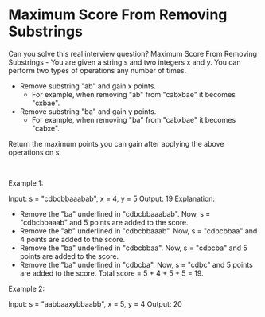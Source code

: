 # Maximum Score From Removing Substrings

Can you solve this real interview question? Maximum Score From Removing Substrings - You are given a string s and two integers x and y. You can perform two types of operations any number of times.

 * Remove substring "ab" and gain x points.
   * For example, when removing "ab" from "cabxbae" it becomes "cxbae".
 * Remove substring "ba" and gain y points.
   * For example, when removing "ba" from "cabxbae" it becomes "cabxe".

Return the maximum points you can gain after applying the above operations on s.

 

Example 1:


Input: s = "cdbcbbaaabab", x = 4, y = 5
Output: 19
Explanation:
- Remove the "ba" underlined in "cdbcbbaaabab". Now, s = "cdbcbbaaab" and 5 points are added to the score.
- Remove the "ab" underlined in "cdbcbbaaab". Now, s = "cdbcbbaa" and 4 points are added to the score.
- Remove the "ba" underlined in "cdbcbbaa". Now, s = "cdbcba" and 5 points are added to the score.
- Remove the "ba" underlined in "cdbcba". Now, s = "cdbc" and 5 points are added to the score.
Total score = 5 + 4 + 5 + 5 = 19.

Example 2:


Input: s = "aabbaaxybbaabb", x = 5, y = 4
Output: 20
